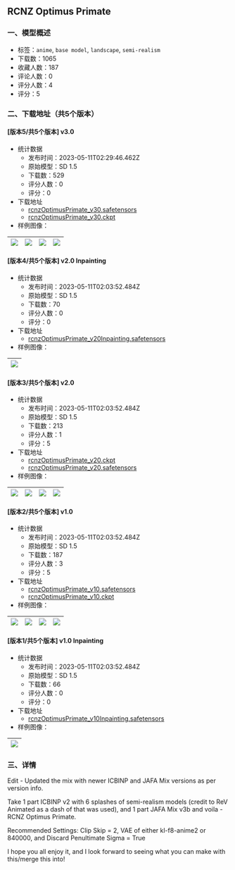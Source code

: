 ## RCNZ Optimus Primate
### 一、模型概述

- 标签：`anime`, `base model`, `landscape`, `semi-realism`
- 下载数：1065
- 收藏人数：187
- 评论人数：0
- 评分人数：4
- 评分：5

### 二、下载地址（共5个版本）

#### [版本5/共5个版本] v3.0

- 统计数据
  - 发布时间：2023-05-11T02:29:46.462Z
  - 原始模型：SD 1.5
  - 下载数：529
  - 评分人数：0
  - 评分：0
- 下载地址
  - [rcnzOptimusPrimate_v30.safetensors](https://civitai.com/api/download/models/67603)
  - [rcnzOptimusPrimate_v30.ckpt](https://civitai.com/api/download/models/67603?type=Model&format=PickleTensor&size=pruned&fp=fp16)
- 样例图像：

| <img src="https://image.civitai.com/xG1nkqKTMzGDvpLrqFT7WA/765a45a6-9b30-4afb-a294-d8b64076dc1f/width=450/751534.jpeg" /> | <img src="https://image.civitai.com/xG1nkqKTMzGDvpLrqFT7WA/e0523873-4a26-45e6-bb05-fc006a24954f/width=450/762885.jpeg" /> | <img src="https://image.civitai.com/xG1nkqKTMzGDvpLrqFT7WA/07d2286c-215d-4cb5-94b9-c2d0bdc11d64/width=450/751528.jpeg" /> | <img src="https://image.civitai.com/xG1nkqKTMzGDvpLrqFT7WA/86c3ad25-60f9-4aa6-9c5d-23a4a826e9ee/width=450/751532.jpeg" /> |
| ---- | ---- | ---- | ---- |

#### [版本4/共5个版本] v2.0 Inpainting

- 统计数据
  - 发布时间：2023-05-11T02:03:52.484Z
  - 原始模型：SD 1.5
  - 下载数：70
  - 评分人数：0
  - 评分：0
- 下载地址
  - [rcnzOptimusPrimate_v20Inpainting.safetensors](https://civitai.com/api/download/models/53636)
- 样例图像：

| <img src="https://image.civitai.com/xG1nkqKTMzGDvpLrqFT7WA/9efea02f-325e-4a54-a7e7-589b0c564200/width=450/580613.jpeg" /> |
| ---- |

#### [版本3/共5个版本] v2.0

- 统计数据
  - 发布时间：2023-05-11T02:03:52.484Z
  - 原始模型：SD 1.5
  - 下载数：213
  - 评分人数：1
  - 评分：5
- 下载地址
  - [rcnzOptimusPrimate_v20.ckpt](https://civitai.com/api/download/models/53630?type=Model&format=PickleTensor&size=pruned&fp=fp16)
  - [rcnzOptimusPrimate_v20.safetensors](https://civitai.com/api/download/models/53630)
- 样例图像：

| <img src="https://image.civitai.com/xG1nkqKTMzGDvpLrqFT7WA/5ca5c6ba-ed80-45b5-5603-f69cd0f01300/width=450/580460.jpeg" /> | <img src="https://image.civitai.com/xG1nkqKTMzGDvpLrqFT7WA/fd51d489-4ae3-4d8a-31e3-2a30d1445900/width=450/580453.jpeg" /> | <img src="https://image.civitai.com/xG1nkqKTMzGDvpLrqFT7WA/dd15e6d9-30c5-4d00-6821-8ef02a1c8000/width=450/580455.jpeg" /> | <img src="https://image.civitai.com/xG1nkqKTMzGDvpLrqFT7WA/d061e2dc-5059-457c-dfba-f4c05ba6f200/width=450/580463.jpeg" /> |
| ---- | ---- | ---- | ---- |

#### [版本2/共5个版本] v1.0

- 统计数据
  - 发布时间：2023-05-11T02:03:52.484Z
  - 原始模型：SD 1.5
  - 下载数：187
  - 评分人数：3
  - 评分：5
- 下载地址
  - [rcnzOptimusPrimate_v10.safetensors](https://civitai.com/api/download/models/48598)
  - [rcnzOptimusPrimate_v10.ckpt](https://civitai.com/api/download/models/48598?type=Model&format=PickleTensor&size=pruned&fp=fp16)
- 样例图像：

| <img src="https://image.civitai.com/xG1nkqKTMzGDvpLrqFT7WA/47ad0226-59ab-499b-df07-241f083e9300/width=450/521962.jpeg" /> | <img src="https://image.civitai.com/xG1nkqKTMzGDvpLrqFT7WA/4d002247-5ff6-4f9d-2423-616b1e179500/width=450/521963.jpeg" /> | <img src="https://image.civitai.com/xG1nkqKTMzGDvpLrqFT7WA/6b59759f-a54f-42b2-1aef-044c19196300/width=450/521960.jpeg" /> | <img src="https://image.civitai.com/xG1nkqKTMzGDvpLrqFT7WA/b81a5530-3cb1-4aaf-be35-8981de4e4500/width=450/521949.jpeg" /> |
| ---- | ---- | ---- | ---- |

#### [版本1/共5个版本] v1.0 Inpainting

- 统计数据
  - 发布时间：2023-05-11T02:03:52.484Z
  - 原始模型：SD 1.5
  - 下载数：66
  - 评分人数：0
  - 评分：0
- 下载地址
  - [rcnzOptimusPrimate_v10Inpainting.safetensors](https://civitai.com/api/download/models/49689)
- 样例图像：

| <img src="https://image.civitai.com/xG1nkqKTMzGDvpLrqFT7WA/df167cd7-60e2-4cb5-5903-9dc784dd1a00/width=450/534213.jpeg" /> |
| ---- |


### 三、详情
<p>Edit - Updated the mix with newer ICBINP and JAFA Mix versions as per version info.</p><p></p><p>Take 1 part ICBINP v2 with 6 splashes of semi-realism models (credit to ReV Animated as a dash of that was used), and 1 part JAFA Mix v3b and voila - RCNZ Optimus Primate.<br /></p><p>Recommended Settings: Clip Skip = 2, VAE of either kl-f8-anime2 or 840000, and Discard Penultimate Sigma = True</p><p></p><p>I hope you all enjoy it, and I look forward to seeing what you can make with this/merge this into!</p>